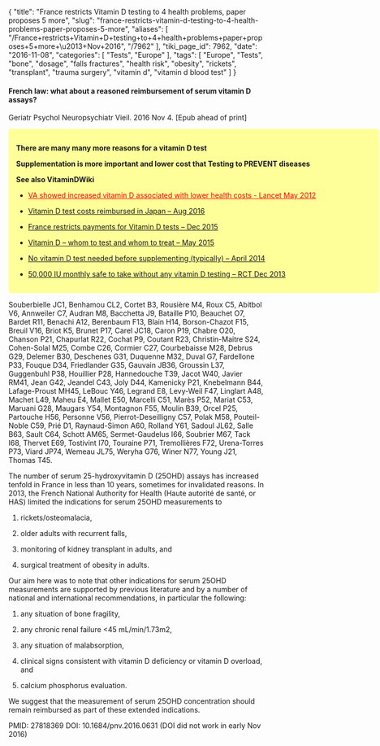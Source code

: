 {
    "title": "France restricts Vitamin D testing to 4 health problems, paper proposes 5 more",
    "slug": "france-restricts-vitamin-d-testing-to-4-health-problems-paper-proposes-5-more",
    "aliases": [
        "/France+restricts+Vitamin+D+testing+to+4+health+problems+paper+proposes+5+more+\u2013+Nov+2016",
        "/7962"
    ],
    "tiki_page_id": 7962,
    "date": "2016-11-08",
    "categories": [
        "Tests",
        "Europe"
    ],
    "tags": [
        "Europe",
        "Tests",
        "bone",
        "dosage",
        "falls fractures",
        "health risk",
        "obesity",
        "rickets",
        "transplant",
        "trauma surgery",
        "vitamin d",
        "vitamin d blood test"
    ]
}


#### French law: what about a reasoned reimbursement of serum vitamin D assays?

Geriatr Psychol Neuropsychiatr Vieil. 2016 Nov 4. <span>[Epub ahead of print]</span>

<div class="border" style="background-color:#FF9;padding:15px;margin:10px 0;border-radius:5px;width:700px">

 **There are many many more reasons for a vitamin D test** 

 **Supplementation is more important and lower cost that Testing to PREVENT diseases** 

 **See also VitaminDWiki** 

* <a href="/posts/va-showed-increased-vitamin-d-associated-with-lower-health-costs-lancet" style="color: red; text-decoration: underline;" title="This post/category does not exist yet: VA showed increased vitamin D associated with lower health costs - Lancet May 2012">VA showed increased vitamin D associated with lower health costs - Lancet May 2012</a>

* [Vitamin D test costs reimbursed in Japan – Aug 2016](/posts/vitamin-d-test-costs-reimbursed-in-japan)

* [France restricts payments for Vitamin D tests – Dec 2015](/posts/france-restricts-payments-for-vitamin-d-tests)

* [Vitamin D – whom to test and whom to treat – May 2015](/posts/vitamin-d-whom-to-test-and-whom-to-treat)

* [No vitamin D test needed before supplementing (typically) – April 2014](/posts/no-vitamin-d-test-needed-before-supplementing-typically)

* [50,000 IU monthly safe to take without any vitamin D testing – RCT Dec 2013](/posts/50000-iu-monthly-safe-to-take-without-any-vitamin-d-testing-rct)

</div>

Souberbielle JC1, Benhamou CL2, Cortet B3, Rousière M4, Roux C5, Abitbol V6, Annweiler C7, Audran M8, Bacchetta J9, Bataille P10, Beauchet O7, Bardet R11, Benachi A12, Berenbaum F13, Blain H14, Borson-Chazot F15, Breuil V16, Briot K5, Brunet P17, Carel JC18, Caron P19, Chabre O20, Chanson P21, Chapurlat R22, Cochat P9, Coutant R23, Christin-Maitre S24, Cohen-Solal M25, Combe C26, Cormier C27, Courbebaisse M28, Debrus G29, Delemer B30, Deschenes G31, Duquenne M32, Duval G7, Fardellone P33, Fouque D34, Friedlander G35, Gauvain JB36, Groussin L37, Guggenbuhl P38, Houillier P28, Hannedouche T39, Jacot W40, Javier RM41, Jean G42, Jeandel C43, Joly D44, Kamenicky P21, Knebelmann B44, Lafage-Proust MH45, LeBouc Y46, Legrand E8, Levy-Weil F47, Linglart A48, Machet L49, Maheu E4, Mallet E50, Marcelli C51, Marès P52, Mariat C53, Maruani G28, Maugars Y54, Montagnon F55, Moulin B39, Orcel P25, Partouche H56, Personne V56, Pierrot-Deseilligny C57, Polak M58, Pouteil-Noble C59, Prié D1, Raynaud-Simon A60, Rolland Y61, Sadoul JL62, Salle B63, Sault C64, Schott AM65, Sermet-Gaudelus I66, Soubrier M67, Tack I68, Thervet E69, Tostivint I70, Touraine P71, Tremollières F72, Urena-Torres P73, Viard JP74, Wemeau JL75, Weryha G76, Winer N77, Young J21, Thomas T45.

The number of serum 25-hydroxyvitamin D (25OHD) assays has increased tenfold in France in less than 10 years, sometimes for invalidated reasons. In 2013, the French National Authority for Health (Haute autorité de santé, or HAS) limited the indications for serum 25OHD measurements to 

1. rickets/osteomalacia,

1. older adults with recurrent falls, 

1. monitoring of kidney transplant in adults, and 

1. surgical treatment of obesity in adults. 

Our aim here was to note that other indications for serum 25OHD measurements are supported by previous literature and by a number of national and international recommendations, in particular the following: 

1. any situation of bone fragility, 

1. any chronic renal failure <45 mL/min/1.73m2, 

1. any situation of malabsorption, 

1. clinical signs consistent with vitamin D deficiency or vitamin D overload, and 

1. calcium phosphorus evaluation. 

We suggest that the measurement of serum 25OHD concentration should remain reimbursed as part of these extended indications.

PMID: 27818369 DOI: 10.1684/pnv.2016.0631 (DOI did not work in early Nov 2016)